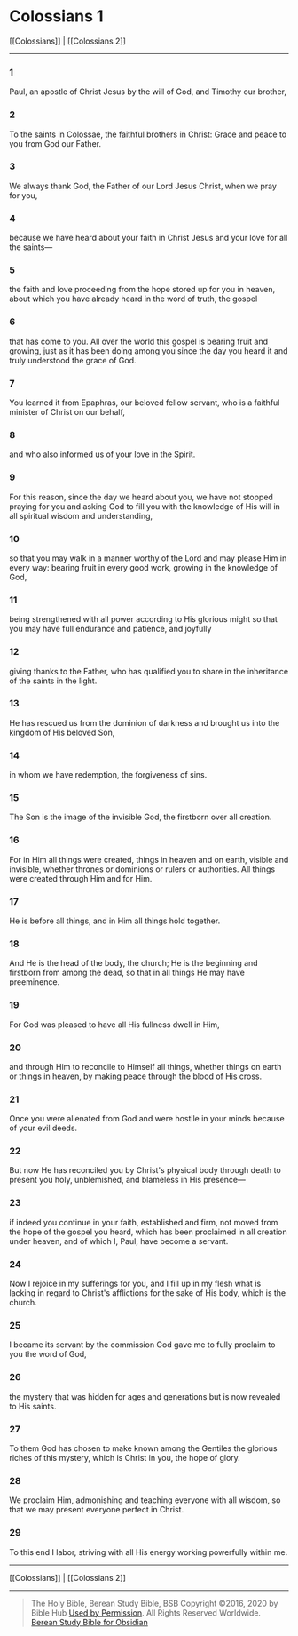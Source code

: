 # Colossians 1

[[Colossians]] | [[Colossians 2]]

---

### 1
Paul, an apostle of Christ Jesus by the will of God, and Timothy our brother,

### 2
To the saints in Colossae, the faithful brothers in Christ: Grace and peace to you from God our Father.

### 3
We always thank God, the Father of our Lord Jesus Christ, when we pray for you,

### 4
because we have heard about your faith in Christ Jesus and your love for all the saints—

### 5
the faith and love proceeding from the hope stored up for you in heaven, about which you have already heard in the word of truth, the gospel

### 6
that has come to you. All over the world this gospel is bearing fruit and growing, just as it has been doing among you since the day you heard it and truly understood the grace of God.

### 7
You learned it from Epaphras, our beloved fellow servant, who is a faithful minister of Christ on our behalf,

### 8
and who also informed us of your love in the Spirit.

### 9
For this reason, since the day we heard about you, we have not stopped praying for you and asking God to fill you with the knowledge of His will in all spiritual wisdom and understanding,

### 10
so that you may walk in a manner worthy of the Lord and may please Him in every way: bearing fruit in every good work, growing in the knowledge of God,

### 11
being strengthened with all power according to His glorious might so that you may have full endurance and patience, and joyfully

### 12
giving thanks to the Father, who has qualified you to share in the inheritance of the saints in the light.

### 13
He has rescued us from the dominion of darkness and brought us into the kingdom of His beloved Son,

### 14
in whom we have redemption, the forgiveness of sins.

### 15
The Son is the image of the invisible God, the firstborn over all creation.

### 16
For in Him all things were created, things in heaven and on earth, visible and invisible, whether thrones or dominions or rulers or authorities. All things were created through Him and for Him.

### 17
He is before all things, and in Him all things hold together.

### 18
And He is the head of the body, the church; He is the beginning and firstborn from among the dead, so that in all things He may have preeminence.

### 19
For God was pleased to have all His fullness dwell in Him,

### 20
and through Him to reconcile to Himself all things, whether things on earth or things in heaven, by making peace through the blood of His cross.

### 21
Once you were alienated from God and were hostile in your minds because of your evil deeds.

### 22
But now He has reconciled you by Christ's physical body through death to present you holy, unblemished, and blameless in His presence—

### 23
if indeed you continue in your faith, established and firm, not moved from the hope of the gospel you heard, which has been proclaimed in all creation under heaven, and of which I, Paul, have become a servant.

### 24
Now I rejoice in my sufferings for you, and I fill up in my flesh what is lacking in regard to Christ's afflictions for the sake of His body, which is the church.

### 25
I became its servant by the commission God gave me to fully proclaim to you the word of God,

### 26
the mystery that was hidden for ages and generations but is now revealed to His saints.

### 27
To them God has chosen to make known among the Gentiles the glorious riches of this mystery, which is Christ in you, the hope of glory.

### 28
We proclaim Him, admonishing and teaching everyone with all wisdom, so that we may present everyone perfect in Christ.

### 29
To this end I labor, striving with all His energy working powerfully within me.

---

[[Colossians]] | [[Colossians 2]]

---

> The Holy Bible, Berean Study Bible, BSB
> Copyright &copy;2016, 2020 by Bible Hub
> [Used by Permission](https://berean.bible/terms.htm). All Rights Reserved Worldwide.
> [Berean Study Bible for Obsidian](https://github.com/gapmiss/berean-study-bible-for-obsidian)</small>

